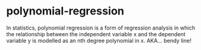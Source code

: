 # polynomial-regression

In statistics, polynomial regression is a form of regression analysis in which the relationship between the independent variable x and the dependent variable y is modelled as an nth degree polynomial in x. AKA... bendy line!
